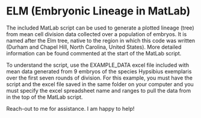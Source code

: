 # ELM (Embryonic Lineage in MatLab)
The included MatLab script can be used to generate a plotted lineage (tree) from mean cell division data collected over a population of embryos. It is named after the Elm tree, native to the region in which this code was written (Durham and Chapel Hill, North Carolina, United States).
More detailed information can be found commented at the start of the MatLab script.

To understand the script, use the EXAMPLE_DATA excel file included with mean data generated from 9 embryos of the species Hypsibius exemplaris over the first seven rounds of division.
For this example, you must have the script and the excel file saved in the same folder on your computer and you must specify the excel spreadsheet name and ranges to pull the data from in the top of the MatLab script.

Reach-out to me for assistance. I am happy to help!
